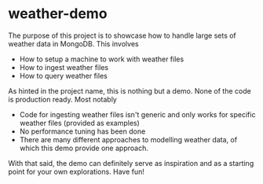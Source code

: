 # weather-demo

The purpose of this project is to showcase how to handle large sets of weather data in MongoDB. This involves
* How to setup a machine to work with weather files
* How to ingest weather files
* How to query weather files

As hinted in the project name, this is nothing but a demo. None of the code is production ready. Most notably
* Code for ingesting weather files isn't generic and only works for specific weather files (provided as examples)
* No performance tuning has been done
* There are many different approaches to modelling weather data, of which this demo provide one approach.

With that said, the demo can definitely serve as inspiration and as a starting point for your own explorations. Have fun!
